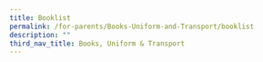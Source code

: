 ```yaml
---
title: Booklist
permalink: /for-parents/Books-Uniform-and-Transport/booklist
description: ""
third_nav_title: Books, Uniform & Transport
---
```

